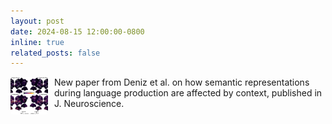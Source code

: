 ```yaml
---
layout: post
date: 2024-08-15 12:00:00-0800
inline: true
related_posts: false
---
```


<img src="/assets/img/papers/Deniz.F.2023.jpg" alt="Deniz et al. J. Neuroscience paper" style="width: 60px; height: 60px; object-fit: cover; border-radius: 4px; float: left; margin-right: 10px;"> New paper from Deniz et al. on how semantic representations during language production are affected by context, published in J. Neuroscience.
